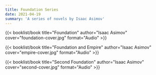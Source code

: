 ```yaml
---
title: Foundation Series
date: 2021-04-19
summary: 'A series of novels by Isaac Asimov'
---
```


{{< booklist/book
title="Foundation"
author="Isaac Asimov"
cover="foundation-cover.jpg"
format="Audio" >}}

{{< booklist/book
title="Foundation and Empire"
author="Isaac Asimov"
cover="empire-cover.jpg"
format="Audio" >}}

{{< booklist/book
title="Second Foundation"
author="Isaac Asimov"
cover="second-cover.jpg"
format="Audio" >}}

